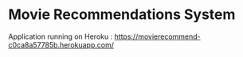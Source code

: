 # Movie Recommendations System

Application running on Heroku : https://movierecommend-c0ca8a57785b.herokuapp.com/
